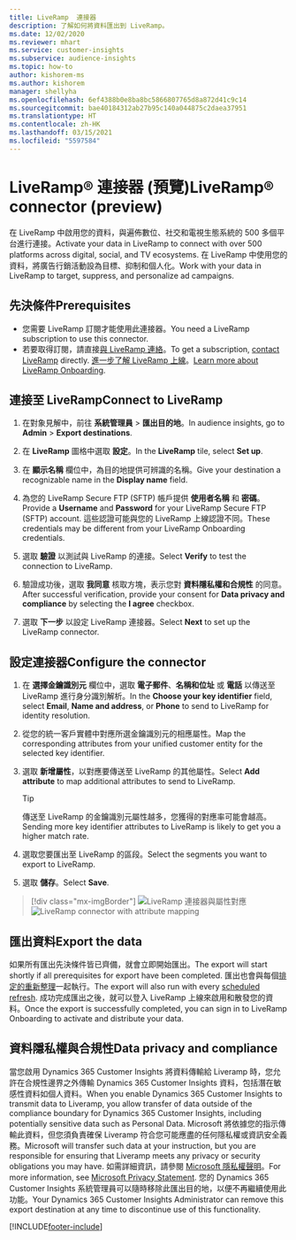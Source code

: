 ```yaml
---
title: LiveRamp  連接器
description: 了解如何將資料匯出到 LiveRamp。
ms.date: 12/02/2020
ms.reviewer: mhart
ms.service: customer-insights
ms.subservice: audience-insights
ms.topic: how-to
author: kishorem-ms
ms.author: kishorem
manager: shellyha
ms.openlocfilehash: 6ef4388b0e8ba8bc5866807765d8a872d41c9c14
ms.sourcegitcommit: bae40184312ab27b95c140a044875c2daea37951
ms.translationtype: HT
ms.contentlocale: zh-HK
ms.lasthandoff: 03/15/2021
ms.locfileid: "5597584"
---
```

# <a name="liverampreg-connector-preview"></a><span data-ttu-id="b4564-103">LiveRamp&reg; 連接器 (預覽)</span><span class="sxs-lookup"><span data-stu-id="b4564-103">LiveRamp&reg; connector (preview)</span></span>

<span data-ttu-id="b4564-104">在 LiveRamp 中啟用您的資料，與遍佈數位、社交和電視生態系統的 500 多個平台進行連接。</span><span class="sxs-lookup"><span data-stu-id="b4564-104">Activate your data in LiveRamp to connect with over 500 platforms across digital, social, and TV ecosystems.</span></span> <span data-ttu-id="b4564-105">在 LiveRamp 中使用您的資料，將廣告行銷活動設為目標、抑制和個人化。</span><span class="sxs-lookup"><span data-stu-id="b4564-105">Work with your data in LiveRamp to target, suppress, and personalize ad campaigns.</span></span>

## <a name="prerequisites"></a><span data-ttu-id="b4564-106">先決條件</span><span class="sxs-lookup"><span data-stu-id="b4564-106">Prerequisites</span></span>

- <span data-ttu-id="b4564-107">您需要 LiveRamp 訂閱才能使用此連接器。</span><span class="sxs-lookup"><span data-stu-id="b4564-107">You need a LiveRamp subscription to use this connector.</span></span>
- <span data-ttu-id="b4564-108">若要取得訂閱，請直接[與 LiveRamp 連絡](https://liveramp.com/contact/)。</span><span class="sxs-lookup"><span data-stu-id="b4564-108">To get a subscription, [contact LiveRamp](https://liveramp.com/contact/) directly.</span></span> <span data-ttu-id="b4564-109">[進一步了解 LiveRamp 上線](https://liveramp.com/our-platform/data-onboarding/)。</span><span class="sxs-lookup"><span data-stu-id="b4564-109">[Learn more about LiveRamp Onboarding](https://liveramp.com/our-platform/data-onboarding/).</span></span>

## <a name="connect-to-liveramp"></a><span data-ttu-id="b4564-110">連接至 LiveRamp</span><span class="sxs-lookup"><span data-stu-id="b4564-110">Connect to LiveRamp</span></span>

1. <span data-ttu-id="b4564-111">在對象見解中，前往 **系統管理員** > **匯出目的地**。</span><span class="sxs-lookup"><span data-stu-id="b4564-111">In audience insights, go to **Admin** > **Export destinations**.</span></span>

1. <span data-ttu-id="b4564-112">在 **LiveRamp** 圖格中選取 **設定**。</span><span class="sxs-lookup"><span data-stu-id="b4564-112">In the **LiveRamp** tile, select **Set up**.</span></span>

1. <span data-ttu-id="b4564-113">在 **顯示名稱** 欄位中，為目的地提供可辨識的名稱。</span><span class="sxs-lookup"><span data-stu-id="b4564-113">Give your destination a recognizable name in the **Display name** field.</span></span>

1. <span data-ttu-id="b4564-114">為您的 LiveRamp Secure FTP (SFTP) 帳戶提供 **使用者名稱** 和 **密碼**。</span><span class="sxs-lookup"><span data-stu-id="b4564-114">Provide a **Username** and **Password** for your LiveRamp Secure FTP (SFTP) account.</span></span>
<span data-ttu-id="b4564-115">這些認證可能與您的 LiveRamp 上線認證不同。</span><span class="sxs-lookup"><span data-stu-id="b4564-115">These credentials may be different from your LiveRamp Onboarding credentials.</span></span>

1. <span data-ttu-id="b4564-116">選取 **驗證** 以測試與 LiveRamp 的連接。</span><span class="sxs-lookup"><span data-stu-id="b4564-116">Select **Verify** to test the connection to LiveRamp.</span></span>

1. <span data-ttu-id="b4564-117">驗證成功後，選取 **我同意** 核取方塊，表示您對 **資料隱私權和合規性** 的同意。</span><span class="sxs-lookup"><span data-stu-id="b4564-117">After successful verification, provide your consent for **Data privacy and compliance** by selecting the **I agree** checkbox.</span></span>

1. <span data-ttu-id="b4564-118">選取 **下一步** 以設定 LiveRamp 連接器。</span><span class="sxs-lookup"><span data-stu-id="b4564-118">Select **Next** to set up the LiveRamp connector.</span></span>

## <a name="configure-the-connector"></a><span data-ttu-id="b4564-119">設定連接器</span><span class="sxs-lookup"><span data-stu-id="b4564-119">Configure the connector</span></span>

1. <span data-ttu-id="b4564-120">在 **選擇金鑰識別元** 欄位中，選取 **電子郵件**、**名稱和位址** 或 **電話** 以傳送至 LiveRamp 進行身分識別解析。</span><span class="sxs-lookup"><span data-stu-id="b4564-120">In the **Choose your key identifier** field, select **Email**,  **Name and address**, or **Phone** to send to LiveRamp for identity resolution.</span></span>

1. <span data-ttu-id="b4564-121">從您的統一客戶實體中對應所選金鑰識別元的相應屬性。</span><span class="sxs-lookup"><span data-stu-id="b4564-121">Map the corresponding attributes from your unified customer entity for the selected key identifier.</span></span>

1. <span data-ttu-id="b4564-122">選取 **新增屬性**，以對應要傳送至 LiveRamp 的其他屬性。</span><span class="sxs-lookup"><span data-stu-id="b4564-122">Select **Add attribute** to map additional attributes to send to LiveRamp.</span></span>

   > [!TIP]
   > <span data-ttu-id="b4564-123">傳送至 LiveRamp 的金鑰識別元屬性越多，您獲得的對應率可能會越高。</span><span class="sxs-lookup"><span data-stu-id="b4564-123">Sending more key identifier attributes to LiveRamp is likely to get you a higher match rate.</span></span>

1. <span data-ttu-id="b4564-124">選取您要匯出至 LiveRamp 的區段。</span><span class="sxs-lookup"><span data-stu-id="b4564-124">Select the segments you want to export to LiveRamp.</span></span>

1. <span data-ttu-id="b4564-125">選取 **儲存**。</span><span class="sxs-lookup"><span data-stu-id="b4564-125">Select **Save**.</span></span>

> [!div class="mx-imgBorder"]
> <span data-ttu-id="b4564-126">![LiveRamp 連接器與屬性對應](media/export-liveramp-segments.png "LiveRamp 連接器與屬性對應")</span><span class="sxs-lookup"><span data-stu-id="b4564-126">![LiveRamp connector with attribute mapping](media/export-liveramp-segments.png "LiveRamp connector with attribute mapping")</span></span>

## <a name="export-the-data"></a><span data-ttu-id="b4564-127">匯出資料</span><span class="sxs-lookup"><span data-stu-id="b4564-127">Export the data</span></span>

<span data-ttu-id="b4564-128">如果所有匯出先決條件皆已齊備，就會立即開始匯出。</span><span class="sxs-lookup"><span data-stu-id="b4564-128">The export will start shortly if all prerequisites for export have been completed.</span></span> <span data-ttu-id="b4564-129">匯出也會與每個[排定的重新整理](system.md#schedule-tab)一起執行。</span><span class="sxs-lookup"><span data-stu-id="b4564-129">The export will also run with every [scheduled refresh](system.md#schedule-tab).</span></span>
<span data-ttu-id="b4564-130">成功完成匯出之後，就可以登入 LiveRamp 上線來啟用和散發您的資料。</span><span class="sxs-lookup"><span data-stu-id="b4564-130">Once the export is successfully completed, you can sign in to LiveRamp Onboarding to activate and distribute your data.</span></span>

## <a name="data-privacy-and-compliance"></a><span data-ttu-id="b4564-131">資料隱私權與合規性</span><span class="sxs-lookup"><span data-stu-id="b4564-131">Data privacy and compliance</span></span>

<span data-ttu-id="b4564-132">當您啟用 Dynamics 365 Customer Insights 將資料傳輸給 Liveramp 時，您允許在合規性邊界之外傳輸 Dynamics 365 Customer Insights 資料，包括潛在敏感性資料如個人資料。</span><span class="sxs-lookup"><span data-stu-id="b4564-132">When you enable Dynamics 365 Customer Insights to transmit data to Liveramp, you allow transfer of data outside of the compliance boundary for Dynamics 365 Customer Insights, including potentially sensitive data such as Personal Data.</span></span> <span data-ttu-id="b4564-133">Microsoft 將依據您的指示傳輸此資料，但您須負責確保 Liveramp 符合您可能應盡的任何隱私權或資訊安全義務。</span><span class="sxs-lookup"><span data-stu-id="b4564-133">Microsoft will transfer such data at your instruction, but you are responsible for ensuring that Liveramp meets any privacy or security obligations you may have.</span></span> <span data-ttu-id="b4564-134">如需詳細資訊，請參閱 [Microsoft 隱私權聲明](https://go.microsoft.com/fwlink/?linkid=396732)。</span><span class="sxs-lookup"><span data-stu-id="b4564-134">For more information, see [Microsoft Privacy Statement](https://go.microsoft.com/fwlink/?linkid=396732).</span></span>
<span data-ttu-id="b4564-135">您的 Dynamics 365 Customer Insights 系統管理員可以隨時移除此匯出目的地，以便不再繼續使用此功能。</span><span class="sxs-lookup"><span data-stu-id="b4564-135">Your Dynamics 365 Customer Insights Administrator can remove this export destination at any time to discontinue use of this functionality.</span></span>

[!INCLUDE[footer-include](../includes/footer-banner.md)]